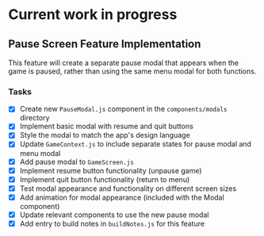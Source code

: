 # Current work in progress

## Pause Screen Feature Implementation

This feature will create a separate pause modal that appears when the game is paused, rather than using the same menu modal for both functions.

### Tasks

- [x] Create new `PauseModal.js` component in the `components/modals` directory
- [x] Implement basic modal with resume and quit buttons
- [x] Style the modal to match the app's design language
- [x] Update `GameContext.js` to include separate states for pause modal and menu modal 
- [x] Add pause modal to `GameScreen.js`
- [x] Implement resume button functionality (unpause game)
- [x] Implement quit button functionality (return to menu)
- [x] Test modal appearance and functionality on different screen sizes
- [x] Add animation for modal appearance (included with the Modal component)
- [x] Update relevant components to use the new pause modal
- [x] Add entry to build notes in `buildNotes.js` for this feature
